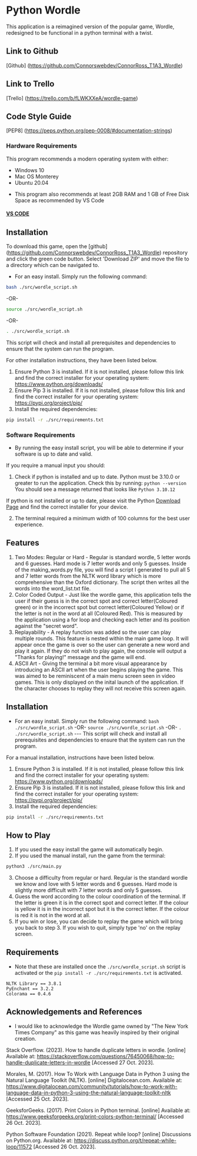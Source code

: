 # Python Wordle

This application is a reimagined version of the popular game, Wordle, redesigned to be functional in a python terminal with a twist.

## Link to Github ##

[Github] (https://github.com/Connorswebdev/ConnorRoss_T1A3_Wordle)

## Link to Trello ##

[Trello] (https://trello.com/b/fLWKXXeA/wordle-game)

## Code Style Guide ##

[PEP8] (https://peps.python.org/pep-0008/#documentation-strings)

### Hardware Requirements
This program recommends a modern operating system with either:
* Windows 10
* Mac OS Monterey
* Ubuntu 20.04
- This program also recommends at least 2GB RAM and 1 GB of Free Disk Space as recommended by VS Code

#### [VS CODE](https://vscode-docs.readthedocs.io/en/latest/supporting/requirements/#:~:text=VS%20Code%20is%20lightweight%20and,1%20GB%20of%20RAM)

## Installation

To download this game, open the [github] (https://github.com/Connorswebdev/ConnorRoss_T1A3_Wordle) repository  and click the green code button. Select 'Download ZIP' and move the file to a directory which can be navigated to.

* For an easy install. Simply run the following command:
```bash
bash ./src/wordle_script.sh
``` 

-OR-

```bash
source ./src/wordle_script.sh
```

-OR-

```bash
. ./src/wordle_script.sh
```
This script will check and install all prerequisites and dependencies to ensure that the system can run the program.

For other installation instructions, they have been listed below.

1. Ensure Python 3 is installed. If it is not installed, please follow this link and find the correct installer for your operating system: https://www.python.org/downloads/
2. Ensure Pip 3 is installed. If it is not installed, please follow this link and find the correct installer for your operating system: https://pypi.org/project/pip/
3. Install the required dependencies:
```bash
pip install -r ./src/requirements.txt
```

### Software Requirements

* By running the easy install script, you will be able to determine if your software is up to date and valid.

If you require a manual input you should:
1. Check if python is installed and up to date. Python must be 3.10.0 or greater to run the application. Check this by running:
```python --version```
You should see a message returned that looks like ```Python 3.10.12```

If python is not installed or up to date, please visit the Python [Download Page](https://www.python.org/downloads/) and find the correct installer for your device.

2. The terminal required a minimum width of 100 columns for the best user experience.

## Features

1. Two Modes: Regular or Hard - Regular is standard wordle, 5 letter words and 6 guesses. Hard mode is 7 letter words and only 5 guesses. Inside of the making_words.py file, you will find a script I generated to pull all 5 and 7 letter words from the NLTK word library which is more comprehensive than the Oxford dictionary. The script then writes all the words into the word_list.txt file.
2. Color Coded Output - Just like the wordle game, this application tells the user if their guess is in the correct spot and correct letter(Coloured green) or in the incorrect spot but correct letter(Coloured Yellow) or if the letter is not in the word at all (Coloured Red). This is measured by the application using a for loop and checking each letter and its position against the "secret word".
3. Replayability - A replay function was added so the user can play multiple rounds. This feature is nested within the main game loop. It will appear once the game is over so the user can generate a new word and play it again. If they do not wish to play again, the console will output a "Thanks for playing!" message and the game will end.
4. ASCII Art - Giving the terminal a bit more visual appearance by introducing an ASCII art when the user begins playing the game. This was aimed to be reminiscent of a main menu screen seen in video games. This is only displayed on the inital launch of the application. If the character chooses to replay they will not receive this screen again.

## Installation

* For an easy install. Simply run the following command: ```bash ./src/wordle_script.sh``` -OR- ```source ./src/wordle_script.sh``` -OR- ```. ./src/wordle_script.sh``` --- This script will check and install all prerequisites and dependencies to ensure that the system can run the program.

For a manual installation, instructions have been listed below.

1. Ensure Python 3 is installed. If it is not installed, please follow this link and find the correct installer for your operating system: https://www.python.org/downloads/
2. Ensure Pip 3 is installed. If it is not installed, please follow this link and find the correct installer for your operating system: https://pypi.org/project/pip/
3. Install the required dependencies:
```bash
pip install -r ./src/requirements.txt
```

## How to Play

1. If you used the easy install the game will automatically begin. 
2. If you used the manual install, run the game from the terminal:
```bash
python3 ./src/main.py
```
3. Choose a difficulty from regular or hard. Regular is the standard wordle we know and love with 5 letter words and 6 guesses. Hard mode is slightly more difficult with 7 letter words and only 5 guesses.
4. Guess the word according to the colour coordination of the terminal. If the letter is green it is in the correct spot and correct letter. If the colour is yellow it is in the incorrect spot but it is the correct letter. If the colour is red it is not in the word at all.
5. If you win or lose, you can decide to replay the game which will bring you back to step 3. If you wish to quit, simply type 'no' on the replay screen.

## Requirements

* Note that these are installed once the ```./src/wordle_script.sh``` script is activated or the ```pip install -r ./src/requirements.txt``` is activated.

```
NLTK Library == 3.8.1
PyEnchant == 3.2.2
Colorama == 0.4.6
```

## Acknowledgements and References

* I would like to acknowledge the Wordle game owned by "The New York Times Company" as this game was heavily inspired by their original creation.

Stack Overflow. (2023). How to handle duplicate letters in wordle. [online] Available at: https://stackoverflow.com/questions/76450068/how-to-handle-duplicate-letters-in-wordle [Accessed 27 Oct. 2023].

‌Morales, M. (2017). How To Work with Language Data in Python 3 using the Natural Language Toolkit (NLTK). [online] Digitalocean.com. Available at: https://www.digitalocean.com/community/tutorials/how-to-work-with-language-data-in-python-3-using-the-natural-language-toolkit-nltk [Accessed 25 Oct. 2023].

‌GeeksforGeeks. (2017). Print Colors in Python terminal. [online] Available at: https://www.geeksforgeeks.org/print-colors-python-terminal/ [Accessed 26 Oct. 2023].

Python Software Foundation (2021). Repeat while loop? [online] Discussions on Python.org. Available at: https://discuss.python.org/t/repeat-while-loop/11572 [Accessed 26 Oct. 2023].

‌

‌